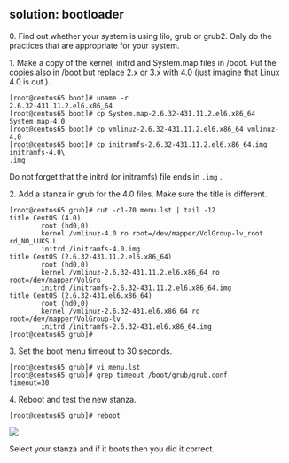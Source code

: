 ## solution: bootloader

0\. Find out whether your system is using lilo, grub or grub2. Only do
the practices that are appropriate for your system.

1\. Make a copy of the kernel, initrd and System.map files in /boot. Put
the copies also in /boot but replace 2.x or 3.x with 4.0 (just imagine
that Linux 4.0 is out.).

    [root@centos65 boot]# uname -r
    2.6.32-431.11.2.el6.x86_64
    [root@centos65 boot]# cp System.map-2.6.32-431.11.2.el6.x86_64 System.map-4.0
    [root@centos65 boot]# cp vmlinuz-2.6.32-431.11.2.el6.x86_64 vmlinuz-4.0
    [root@centos65 boot]# cp initramfs-2.6.32-431.11.2.el6.x86_64.img initramfs-4.0\
    .img

Do not forget that the initrd (or initramfs) file ends in `.img` .

2\. Add a stanza in grub for the 4.0 files. Make sure the title is
different.

    [root@centos65 grub]# cut -c1-70 menu.lst | tail -12
    title CentOS (4.0)
            root (hd0,0)
            kernel /vmlinuz-4.0 ro root=/dev/mapper/VolGroup-lv_root rd_NO_LUKS L
            initrd /initramfs-4.0.img
    title CentOS (2.6.32-431.11.2.el6.x86_64)
            root (hd0,0)
            kernel /vmlinuz-2.6.32-431.11.2.el6.x86_64 ro root=/dev/mapper/VolGro
            initrd /initramfs-2.6.32-431.11.2.el6.x86_64.img
    title CentOS (2.6.32-431.el6.x86_64)
            root (hd0,0)
            kernel /vmlinuz-2.6.32-431.el6.x86_64 ro root=/dev/mapper/VolGroup-lv
            initrd /initramfs-2.6.32-431.el6.x86_64.img
    [root@centos65 grub]#

3\. Set the boot menu timeout to 30 seconds.

    [root@centos65 grub]# vi menu.lst
    [root@centos65 grub]# grep timeout /boot/grub/grub.conf
    timeout=30

4\. Reboot and test the new stanza.

    [root@centos65 grub]# reboot

![](../images/grub1_centos.png)

Select your stanza and if it boots then you did it correct.
